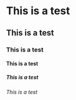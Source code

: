 # This is a test
## This is a test
### This is a test
#### This is a test
##### This is a test
###### This is a test
